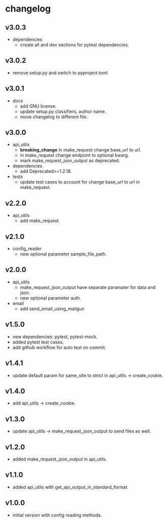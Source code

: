 # changelog

## v3.0.3

- dependencies
    - create all and dev sections for pytest dependencies.

## v3.0.2

- remove setup.py and switch to pyproject.toml

## v3.0.1

- docs
    - add GNU license.
    - update setup.py classifiers, author name.
    - move changelog to different file.

## v3.0.0

- api_utils
    - **breaking_change** in make_request change base_url to url.
    - in make_request change endpoint to optional kwarg.
    - mark make_request_json_output as deprecated.
- dependencies
    - add Deprecated>=1.2.18.
- tests
    - update test cases to account for change base_url to url in make_request.

## v2.2.0

- api_utils
    - add make_request.

## v2.1.0

- config_reader
    - new optional parameter sample_file_path.

## v2.0.0

- api_utils
    - make_request_json_output have separate paramater for data and json.
    - new optional parameter auth.
- email
    - add send_email_using_mailgun

## v1.5.0

- new dependencies: pytest, pytest-mock.
- added pytest test cases.
- add github workflow for auto test on commit.

## v1.4.1

- update default param for same_site to strict in api_utils -> create_cookie.

## v1.4.0

- add api_utils -> create_cookie.

## v1.3.0

- update api_utils -> make_request_json_output to send files as well.

## v1.2.0

- added make_request_json_output in api_utils.

## v1.1.0

- added api_utils with get_api_output_in_standard_format.

## v1.0.0

- initial version with config reading methods.